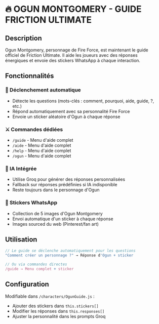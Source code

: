 
# 🔥 OGUN MONTGOMERY - GUIDE FRICTION ULTIMATE

## Description
Ogun Montgomery, personnage de Fire Force, est maintenant le guide officiel de Friction Ultimate. Il aide les joueurs avec des réponses énergiques et envoie des stickers WhatsApp à chaque interaction.

## Fonctionnalités

### 🎯 Déclenchement automatique
- Détecte les questions (mots-clés : comment, pourquoi, aide, guide, ?, etc.)
- Répond automatiquement avec sa personnalité Fire Force
- Envoie un sticker aléatoire d'Ogun à chaque réponse

### ⚔️ Commandes dédiées
- `/guide` - Menu d'aide complet
- `/aide` - Menu d'aide complet  
- `/help` - Menu d'aide complet
- `/ogun` - Menu d'aide complet

### 🤖 IA Intégrée
- Utilise Groq pour générer des réponses personnalisées
- Fallback sur réponses prédéfinies si IA indisponible
- Reste toujours dans le personnage d'Ogun

### 📱 Stickers WhatsApp
- Collection de 5 images d'Ogun Montgomery
- Envoi automatique d'un sticker à chaque réponse
- Images sourced du web (Pinterest/fan art)

## Utilisation

```javascript
// Le guide se déclenche automatiquement pour les questions
"Comment créer un personnage ?" → Réponse d'Ogun + sticker

// Ou via commandes directes
/guide → Menu complet + sticker
```

## Configuration
Modifiable dans `/characters/OgunGuide.js` :
- Ajouter des stickers dans `this.stickers[]`
- Modifier les réponses dans `this.responses[]`
- Ajuster la personnalité dans les prompts Groq

